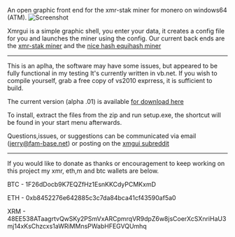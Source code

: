   An open graphic front end for the xmr-stak miner for monero on windows64 (ATM). 
![Screenshot](https://i.imgur.com/n88MMH3.png "Picture of xmrgui") 
      
      
Xmrgui is a simple graphic shell, you enter your data, it creates a config file for you and launches the miner using the config.
Our current back ends are the  [xmr-stak  miner](https://github.com/fireice-uk/xmr-stak) and the [nice hash equihash miner](https://github.com/nicehash/nheqminer)
 
 ____
      
   This is an aplha, the software may have some issues, but appeared to be fully functional in my testing
It's currently written in vb.net. If you wish to compile yourself, grab a free copy of vs2010 exprress, it is sufficient to build.

   The current version (alpha .01) is available [for download here](https://github.com/jerrimus/xmrgui/releases)
  
  To install, extract the files from the zip and run setup.exe, the shortcut will be found in your start menu afterwards.
 
  Questions,issues, or suggestions can be communicated via email (jerry@fam-base.net) or posting on the [xmgui subreddit](https://www.reddit.com/r/XMGUI)
  
  ____

If you would like to donate as thanks or encouragement to keep working on this project my xmr, eth,m and btc wallets are below.

BTC - 1F26dDocb9K7EQZfHz1EsnKKCdyPCMKxmD

ETH - 0xb8452276e642885c3c7da84bca41cf43590af5a0

XRM - 48EE538ATaagrtvQwSKy2PSmVxARCpmrqVR9dpZ6w8jsCoerXcSXnriHaU3mj14xKsChzcxs1aWRiMMnsPWabHFEGVQUmhq
